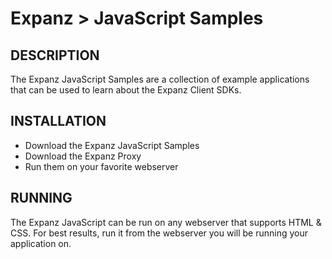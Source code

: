 Expanz > JavaScript Samples
====================================

## DESCRIPTION

The Expanz JavaScript Samples are a collection of example applications that can be used to learn about the Expanz Client SDKs.


## INSTALLATION

* Download the Expanz JavaScript Samples
* Download the Expanz Proxy
* Run them on your favorite webserver

## RUNNING

The Expanz JavaScript can be run on any webserver that supports HTML & CSS. For best results, run it from the webserver you will be running your application on.


